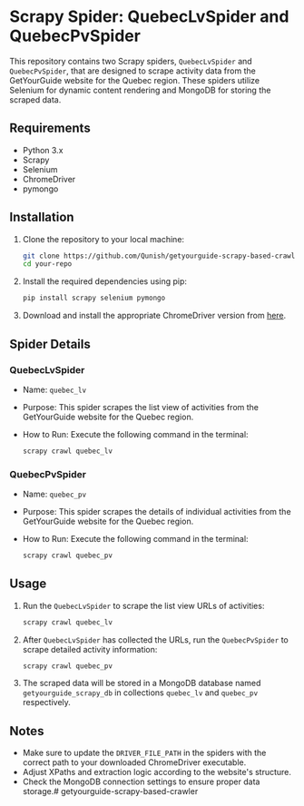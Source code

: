 # Scrapy Spider: QuebecLvSpider and QuebecPvSpider

This repository contains two Scrapy spiders, `QuebecLvSpider` and `QuebecPvSpider`, that are designed to scrape activity data from the GetYourGuide website for the Quebec region. These spiders utilize Selenium for dynamic content rendering and MongoDB for storing the scraped data.

## Requirements

- Python 3.x
- Scrapy
- Selenium
- ChromeDriver
- pymongo

## Installation

1. Clone the repository to your local machine:

   ```bash
   git clone https://github.com/Qunish/getyourguide-scrapy-based-crawler.git
   cd your-repo
   ```

2. Install the required dependencies using pip:

   ```bash
   pip install scrapy selenium pymongo
   ```

3. Download and install the appropriate ChromeDriver version from [here](https://sites.google.com/chromium.org/driver/).

## Spider Details

### QuebecLvSpider

- Name: `quebec_lv`
- Purpose: This spider scrapes the list view of activities from the GetYourGuide website for the Quebec region.
- How to Run: Execute the following command in the terminal:

  ```bash
  scrapy crawl quebec_lv
  ```

### QuebecPvSpider

- Name: `quebec_pv`
- Purpose: This spider scrapes the details of individual activities from the GetYourGuide website for the Quebec region.
- How to Run: Execute the following command in the terminal:

  ```bash
  scrapy crawl quebec_pv
  ```

## Usage

1. Run the `QuebecLvSpider` to scrape the list view URLs of activities:

   ```bash
   scrapy crawl quebec_lv
   ```

2. After `QuebecLvSpider` has collected the URLs, run the `QuebecPvSpider` to scrape detailed activity information:

   ```bash
   scrapy crawl quebec_pv
   ```

3. The scraped data will be stored in a MongoDB database named `getyourguide_scrapy_db` in collections `quebec_lv` and `quebec_pv` respectively.

## Notes

- Make sure to update the `DRIVER_FILE_PATH` in the spiders with the correct path to your downloaded ChromeDriver executable.
- Adjust XPaths and extraction logic according to the website's structure.
- Check the MongoDB connection settings to ensure proper data storage.# getyourguide-scrapy-based-crawler
